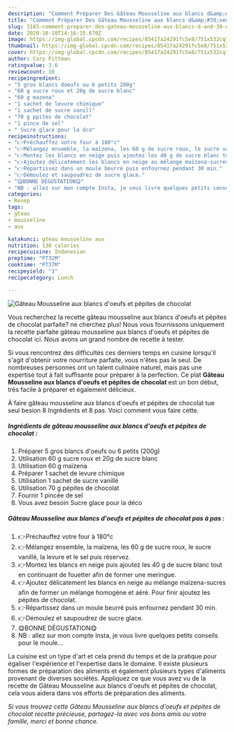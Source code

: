 ```yaml
---
description: "Comment Préparer Des Gâteau Mousseline aux blancs d&amp;#39;oeufs et pépites de chocolat"
title: "Comment Préparer Des Gâteau Mousseline aux blancs d&amp;#39;oeufs et pépites de chocolat"
slug: 3183-comment-preparer-des-gateau-mousseline-aux-blancs-d-and-39-oeufs-et-pepites-de-chocolat
date: 2020-10-10T14:16:15.670Z
image: https://img-global.cpcdn.com/recipes/85417a24291fc5e8/751x532cq70/gateau-mousseline-aux-blancs-doeufs-et-pepites-de-chocolat-photo-principale-de-la-recette.jpg
thumbnail: https://img-global.cpcdn.com/recipes/85417a24291fc5e8/751x532cq70/gateau-mousseline-aux-blancs-doeufs-et-pepites-de-chocolat-photo-principale-de-la-recette.jpg
cover: https://img-global.cpcdn.com/recipes/85417a24291fc5e8/751x532cq70/gateau-mousseline-aux-blancs-doeufs-et-pepites-de-chocolat-photo-principale-de-la-recette.jpg
author: Cory Pittman
ratingvalue: 3.6
reviewcount: 10
recipeingredient:
- "5 gros blancs doeufs ou 6 petits 200g"
- "60 g sucre roux et 20g de sucre blanc"
- "60 g mazena"
- "1 sachet de levure chimique"
- "1 sachet de sucre vanill"
- "70 g ppites de chocolat"
- "1 pince de sel"
- " Sucre glace pour la dco"
recipeinstructions:
- "👉Préchauffez votre four à 180°c"
- "👉Mélangez ensemble, la maïzena, les 60 g de sucre roux, le sucre vanillé, la levure et le sel puis réservez."
- "👉Montez les blancs en neige puis ajoutez les 40 g de sucre blanc tout en continuant de fouetter afin de former une meringue."
- "👉Ajoutez délicatement les blancs en neige au mélange maïzena-sucres afin de former un mélange homogène et aéré. Pour finir ajoutez les pépites de chocolat."
- "👉Répartissez dans un moule beurré puis enfournez pendant 30 min."
- "👉Démoulez et saupoudrez de sucre glace."
- "😋BONNE DÉGUSTATION😋"
- "NB : allez sur mon compte Insta, je vous livre quelques petits conseils pour le moule..."
categories:
- Resep
tags:
- gteau
- mousseline
- aux

katakunci: gteau mousseline aux 
nutrition: 138 calories
recipecuisine: Indonesian
preptime: "PT32M"
cooktime: "PT37M"
recipeyield: "3"
recipecategory: Lunch

---
```



![Gâteau Mousseline aux blancs d&#39;oeufs et pépites de chocolat](https://img-global.cpcdn.com/recipes/85417a24291fc5e8/751x532cq70/gateau-mousseline-aux-blancs-doeufs-et-pepites-de-chocolat-photo-principale-de-la-recette.jpg)

Vous recherchez la recette gâteau mousseline aux blancs d&#39;oeufs et pépites de chocolat parfaite? ne cherchez plus! Nous vous fournissons uniquement la recette parfaite gâteau mousseline aux blancs d&#39;oeufs et pépites de chocolat ici. Nous avons un grand nombre de recette à tester.

Si vous rencontrez des difficultés ces derniers temps en cuisine lorsqu'il s'agit d'obtenir votre nourriture parfaite, vous n'êtes pas le seul. De nombreuses personnes ont un talent culinaire naturel, mais pas une expertise tout à fait suffisante pour préparer à la perfection. Ce plat <strong> Gâteau Mousseline aux blancs d&#39;oeufs et pépites de chocolat </strong> est un bon début, très facile à préparer et également délicieux.

<!--inarticleads1-->

À faire gâteau mousseline aux blancs d&#39;oeufs et pépites de chocolat tue seul besion 8 Ingrédients et 8 pas. Voici comment vous faire cette.

##### Ingrédients de gâteau mousseline aux blancs d&#39;oeufs et pépites de chocolat :

1. Préparer 5 gros blancs d&#39;oeufs ou 6 petits (200g)
1. Utilisation 60 g sucre roux et 20g de sucre blanc
1. Utilisation 60 g maïzena
1. Préparer 1 sachet de levure chimique
1. Utilisation 1 sachet de sucre vanillé
1. Utilisation 70 g pépites de chocolat
1. Fournir 1 pincée de sel
1. Vous avez besoin  Sucre glace pour la déco




<!--inarticleads2-->

##### Gâteau Mousseline aux blancs d&#39;oeufs et pépites de chocolat pas à pas :

1. 👉Préchauffez votre four à 180°c
1. 👉Mélangez ensemble, la maïzena, les 60 g de sucre roux, le sucre vanillé, la levure et le sel puis réservez.
1. 👉Montez les blancs en neige puis ajoutez les 40 g de sucre blanc tout en continuant de fouetter afin de former une meringue.
1. 👉Ajoutez délicatement les blancs en neige au mélange maïzena-sucres afin de former un mélange homogène et aéré. Pour finir ajoutez les pépites de chocolat.
1. 👉Répartissez dans un moule beurré puis enfournez pendant 30 min.
1. 👉Démoulez et saupoudrez de sucre glace.
1. 😋BONNE DÉGUSTATION😋
1. NB : allez sur mon compte Insta, je vous livre quelques petits conseils pour le moule...




<!--inarticleads1-->

<p>
La cuisine est un type d'art et cela prend du temps et de la pratique pour égaliser l'expérience et l'expertise dans le domaine. Il existe plusieurs formes de préparation des aliments et également plusieurs types d'aliments provenant de diverses sociétés. Appliquez ce que vous avez vu de la recette de Gâteau Mousseline aux blancs d&#39;oeufs et pépites de chocolat, cela vous aidera dans vos efforts de préparation des aliments.
</p>

<p>
<i>Si vous trouvez cette Gâteau Mousseline aux blancs d&#39;oeufs et pépites de chocolat recette précieuse, partagez-la avec vos bons amis ou votre famille, merci et bonne chance.</i>
</p>
